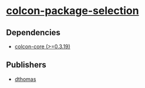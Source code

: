 # [colcon-package-selection](https://pypi.org/project/colcon-package-selection)

## Dependencies
- [colcon-core (>=0.3.19)](packages/c/colcon-core.md)



## Publishers
- [dthomas](https://pypi.org/user/dthomas)


